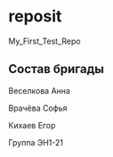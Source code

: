 # reposit
My_First_Test_Repo

## Состав бригады

Веселкова Анна

Врачёва Софья

Кихаев Егор

Группа ЭН1-21
